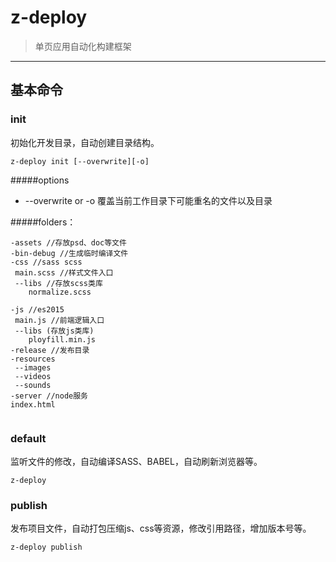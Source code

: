 # z-deploy
>单页应用自动化构建框架

***
## 基本命令

### init
初始化开发目录，自动创建目录结构。

```
z-deploy init [--overwrite][-o]
```
#####options
* --overwrite or -o 覆盖当前工作目录下可能重名的文件以及目录

#####folders：

```
-assets //存放psd、doc等文件
-bin-debug //生成临时编译文件
-css //sass scss
 main.scss //样式文件入口
 --libs //存放scss类库
 	normalize.scss 

-js //es2015
 main.js //前端逻辑入口
 --libs (存放js类库)
 	ployfill.min.js
-release //发布目录
-resources
 --images
 --videos
 --sounds
-server //node服务
index.html 
  	 
```


### default
监听文件的修改，自动编译SASS、BABEL，自动刷新浏览器等。

```
z-deploy 
```


### publish
发布项目文件，自动打包压缩js、css等资源，修改引用路径，增加版本号等。

```
z-deploy publish
```





